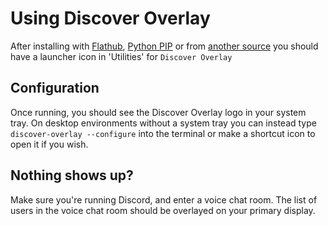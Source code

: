 # Using Discover Overlay

After installing with [Flathub](install_flathub), [Python PIP](install_pip) or from [another source](https://github.com/trigg/Discover) you should have a launcher icon in 'Utilities' for `Discover Overlay`

## Configuration

Once running, you should see the Discover Overlay logo in your system tray. On desktop environments without a system tray you can instead type `discover-overlay --configure` into the terminal or make a shortcut icon to open it if you wish.

## Nothing shows up?

Make sure you're running Discord, and enter a voice chat room. The list of users in the voice chat room should be overlayed on your primary display.
